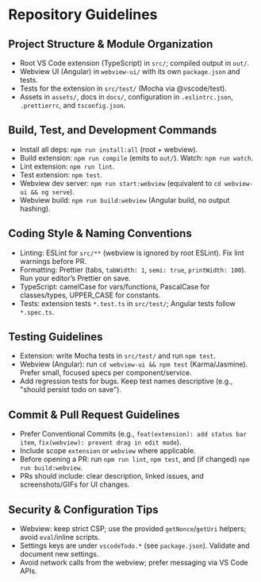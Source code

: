 # Repository Guidelines

## Project Structure & Module Organization
- Root VS Code extension (TypeScript) in `src/`; compiled output in `out/`.
- Webview UI (Angular) in `webview-ui/` with its own `package.json` and tests.
- Tests for the extension in `src/test/` (Mocha via @vscode/test).
- Assets in `assets/`, docs in `docs/`, configuration in `.eslintrc.json`, `.prettierrc`, and `tsconfig.json`.

## Build, Test, and Development Commands
- Install all deps: `npm run install:all` (root + webview).
- Build extension: `npm run compile` (emits to `out/`). Watch: `npm run watch`.
- Lint extension: `npm run lint`.
- Test extension: `npm test`.
- Webview dev server: `npm run start:webview` (equivalent to `cd webview-ui && ng serve`).
- Webview build: `npm run build:webview` (Angular build, no output hashing).

## Coding Style & Naming Conventions
- Linting: ESLint for `src/**` (webview is ignored by root ESLint). Fix lint warnings before PR.
- Formatting: Prettier (tabs, `tabWidth: 1`, `semi: true`, `printWidth: 100`). Run your editor’s Prettier on save.
- TypeScript: camelCase for vars/functions, PascalCase for classes/types, UPPER_CASE for constants.
- Tests: extension tests `*.test.ts` in `src/test/`; Angular tests follow `*.spec.ts`.

## Testing Guidelines
- Extension: write Mocha tests in `src/test/` and run `npm test`.
- Webview (Angular): run `cd webview-ui && npm test` (Karma/Jasmine). Prefer small, focused specs per component/service.
- Add regression tests for bugs. Keep test names descriptive (e.g., "should persist todo on save").

## Commit & Pull Request Guidelines
- Prefer Conventional Commits (e.g., `feat(extension): add status bar item`, `fix(webview): prevent drag in edit mode`).
- Include scope `extension` or `webview` where applicable.
- Before opening a PR: run `npm run lint`, `npm test`, and (if changed) `npm run build:webview`.
- PRs should include: clear description, linked issues, and screenshots/GIFs for UI changes.

## Security & Configuration Tips
- Webview: keep strict CSP; use the provided `getNonce`/`getUri` helpers; avoid `eval`/inline scripts.
- Settings keys are under `vscodeTodo.*` (see `package.json`). Validate and document new settings.
- Avoid network calls from the webview; prefer messaging via VS Code APIs.

